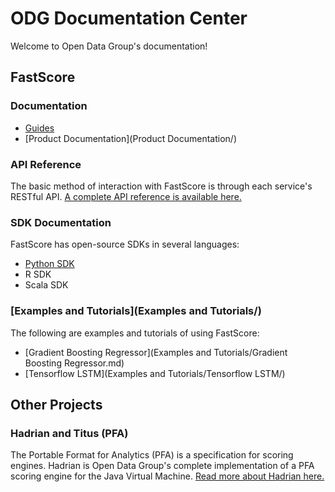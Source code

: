 # ODG Documentation Center

Welcome to Open Data Group's documentation!

## FastScore

### Documentation

- [Guides](Guides/)
- [Product Documentation](Product Documentation/)

### API Reference

The basic method of interaction with FastScore is through each service's RESTful
API. [A complete API reference is available here.](API/)

### SDK Documentation

FastScore has open-source SDKs in several languages:

- [Python SDK](SDK/python/)
- R SDK
- Scala SDK

### [Examples and Tutorials](Examples and Tutorials/)

The following are examples and tutorials of using FastScore:

* [Gradient Boosting Regressor](Examples and Tutorials/Gradient Boosting Regressor.md)
* [Tensorflow LSTM](Examples and Tutorials/Tensorflow LSTM/)

## Other Projects

### Hadrian and Titus (PFA)

The Portable Format for Analytics (PFA) is a specification for scoring engines.
Hadrian is Open Data Group's complete implementation of a PFA scoring engine for
the Java Virtual Machine. [Read more about Hadrian here.](Hadrian)
